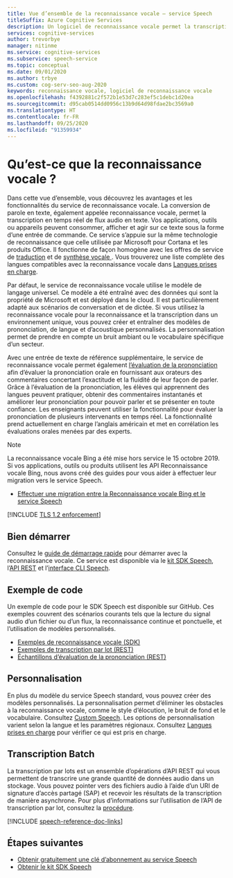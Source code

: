 ```yaml
---
title: Vue d’ensemble de la reconnaissance vocale – service Speech
titleSuffix: Azure Cognitive Services
description: Un logiciel de reconnaissance vocale permet la transcription en temps réel de flux audio en texte. Vos applications, outils ou appareils peuvent consommer, afficher et agir sur cette entrée de texte. Cet article est une vue d’ensemble des avantages et des capacités du service de reconnaissance vocale.
services: cognitive-services
author: trevorbye
manager: nitinme
ms.service: cognitive-services
ms.subservice: speech-service
ms.topic: conceptual
ms.date: 09/01/2020
ms.author: trbye
ms.custom: cog-serv-seo-aug-2020
keywords: reconnaissance vocale, logiciel de reconnaissance vocale
ms.openlocfilehash: f4392881c2f572b1e53d7c283ef5c1debc1d20ea
ms.sourcegitcommit: d95cab0514dd0956c13b9d64d98fdae2bc3569a0
ms.translationtype: HT
ms.contentlocale: fr-FR
ms.lasthandoff: 09/25/2020
ms.locfileid: "91359934"
---
```

# <a name="what-is-speech-to-text"></a>Qu’est-ce que la reconnaissance vocale ?

Dans cette vue d’ensemble, vous découvrez les avantages et les fonctionnalités du service de reconnaissance vocale.
La conversion de parole en texte, également appelée reconnaissance vocale, permet la transcription en temps réel de flux audio en texte. Vos applications, outils ou appareils peuvent consommer, afficher et agir sur ce texte sous la forme d’une entrée de commande. Ce service s’appuie sur la même technologie de reconnaissance que celle utilisée par Microsoft pour Cortana et les produits Office. Il fonctionne de façon homogène avec les offres de service de <a href="./speech-translation.md" target="_blank">traduction<span class="docon docon-navigate-external x-hidden-focus"></span></a> et de <a href="./text-to-speech.md" target="_blank">synthèse vocale <span class="docon docon-navigate-external x-hidden-focus"></span></a>. Vous trouverez une liste complète des langues compatibles avec la reconnaissance vocale dans [Langues prises en charge](language-support.md#speech-to-text).

Par défaut, le service de reconnaissance vocale utilise le modèle de langage universel. Ce modèle a été entraîné avec des données qui sont la propriété de Microsoft et est déployé dans le cloud. Il est particulièrement adapté aux scénarios de conversation et de dictée. Si vous utilisez la reconnaissance vocale pour la reconnaissance et la transcription dans un environnement unique, vous pouvez créer et entraîner des modèles de prononciation, de langue et d’acoustique personnalisés. La personnalisation permet de prendre en compte un bruit ambiant ou le vocabulaire spécifique d’un secteur.

Avec une entrée de texte de référence supplémentaire, le service de reconnaissance vocale permet également [l’évaluation de la prononciation](rest-speech-to-text.md#pronunciation-assessment-parameters) afin d’évaluer la prononciation orale en fournissant aux orateurs des commentaires concertant l’exactitude et la fluidité de leur façon de parler. Grâce à l’évaluation de la prononciation, les élèves qui apprennent des langues peuvent pratiquer, obtenir des commentaires instantanés et améliorer leur prononciation pour pouvoir parler et se présenter en toute confiance. Les enseignants peuvent utiliser la fonctionnalité pour évaluer la prononciation de plusieurs intervenants en temps réel. La fonctionnalité prend actuellement en charge l’anglais américain et met en corrélation les évaluations orales menées par des experts.

> [!NOTE]
> La reconnaissance vocale Bing a été mise hors service le 15 octobre 2019. Si vos applications, outils ou produits utilisent les API Reconnaissance vocale Bing, nous avons créé des guides pour vous aider à effectuer leur migration vers le service Speech.
> - [Effectuer une migration entre la Reconnaissance vocale Bing et le service Speech](how-to-migrate-from-bing-speech.md)

[!INCLUDE [TLS 1.2 enforcement](../../../includes/cognitive-services-tls-announcement.md)]

## <a name="get-started"></a>Bien démarrer

Consultez le [guide de démarrage rapide](get-started-speech-to-text.md) pour démarrer avec la reconnaissance vocale. Ce service est disponible via le [kit SDK Speech](speech-sdk.md), l’[API REST](rest-speech-to-text.md#pronunciation-assessment-parameters) et l’[interface CLI Speech](spx-overview.md).

## <a name="sample-code"></a>Exemple de code

Un exemple de code pour le SDK Speech est disponible sur GitHub. Ces exemples couvrent des scénarios courants tels que la lecture du signal audio d’un fichier ou d’un flux, la reconnaissance continue et ponctuelle, et l’utilisation de modèles personnalisés.

- [Exemples de reconnaissance vocale (SDK)](https://github.com/Azure-Samples/cognitive-services-speech-sdk)
- [Exemples de transcription par lot (REST)](https://github.com/Azure-Samples/cognitive-services-speech-sdk/tree/master/samples/batch)
- [Échantillons d’évaluation de la prononciation (REST)](rest-speech-to-text.md#pronunciation-assessment-parameters)

## <a name="customization"></a>Personnalisation

En plus du modèle du service Speech standard, vous pouvez créer des modèles personnalisés. La personnalisation permet d’éliminer les obstacles à la reconnaissance vocale, comme le style d’élocution, le bruit de fond et le vocabulaire. Consultez [Custom Speech](how-to-custom-speech.md). Les options de personnalisation varient selon la langue et les paramètres régionaux. Consultez [Langues prises en charge](supported-languages.md) pour vérifier ce qui est pris en charge.

## <a name="batch-transcription"></a>Transcription Batch

La transcription par lots est un ensemble d’opérations d’API REST qui vous permettent de transcrire une grande quantité de données audio dans un stockage. Vous pouvez pointer vers des fichiers audio à l’aide d’un URI de signature d’accès partagé (SAP) et recevoir les résultats de la transcription de manière asynchrone. Pour plus d’informations sur l’utilisation de l’API de transcription par lot, consultez la [procédure](batch-transcription.md).

[!INCLUDE [speech-reference-doc-links](includes/speech-reference-doc-links.md)]

## <a name="next-steps"></a>Étapes suivantes

- [Obtenir gratuitement une clé d’abonnement au service Speech](overview.md#try-the-speech-service-for-free)
- [Obtenir le kit SDK Speech](speech-sdk.md)
